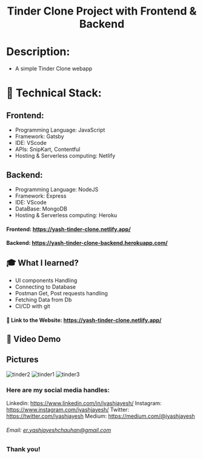 <h1 align="center">
  Tinder Clone Project with Frontend & Backend
</h1>

# Description:
- A simple Tinder Clone webapp

# 🚀 Technical Stack:

## Frontend:
- Programming Language: JavaScript
- Framework: Gatsby
- IDE: VScode
- APIs: SnipKart, Contentful
- Hosting & Serverless computing: Netlify 

## Backend:
- Programming Language: NodeJS
- Framework: Express
- IDE: VScode
- DataBase: MongoDB
- Hosting & Serverless computing: Heroku 

#### Frontend: https://yash-tinder-clone.netlify.app/

#### Backend: https://yash-tinder-clone-backend.herokuapp.com/

## 🎓 What I learned?
- UI components Handling
- Connecting to Database
- Postman Get, Post requests handling
- Fetching Data from Db
- CI/CD with git

#### 🧐 Link to the Website: https://yash-tinder-clone.netlify.app/

## 💫 Video Demo 


## Pictures

![tinder2](https://user-images.githubusercontent.com/53042582/99856193-73151f00-2bae-11eb-828c-ed5d4bf84720.jpg)
![tinder1](https://user-images.githubusercontent.com/53042582/99856198-74dee280-2bae-11eb-81ea-492584e601fc.jpg)
![tinder3](https://user-images.githubusercontent.com/53042582/99856199-75777900-2bae-11eb-8e9c-671bf5903384.jpg)

### Here are my social media handles:
Linkedin: https://www.linkedin.com/in/iyashjayesh/
Instagram: https://www.instagram.com/iyashjayesh/
Twitter: https://twitter.com/iyashjayesh
Medium:  https://medium.com/@iyashjayesh  

###### Email: er.yashjayeshchauhan@gmail.com

### Thank you!
